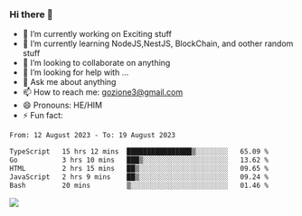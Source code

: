 ### Hi there 👋

<!--
**charlieScript/charlieScript** is a ✨ _special_ ✨ repository because its `README.md` (this file) appears on your GitHub profile.

Here are some ideas to get you started: -->

- 🔭 I’m currently working on Exciting stuff
- 🌱 I’m currently learning NodeJS,NestJS, BlockChain, and oother random stuff
- 👯 I’m looking to collaborate on anything
- 🤔 I’m looking for help with ...
- 💬 Ask me about anything
- 📫 How to reach me: gozione3@gmail.com
- 😄 Pronouns: HE/HIM
- ⚡ Fun fact: 
<!--START_SECTION:waka-->

```txt
From: 12 August 2023 - To: 19 August 2023

TypeScript   15 hrs 12 mins  ████████████████▒░░░░░░░░   65.09 %
Go           3 hrs 10 mins   ███▒░░░░░░░░░░░░░░░░░░░░░   13.62 %
HTML         2 hrs 15 mins   ██▒░░░░░░░░░░░░░░░░░░░░░░   09.65 %
JavaScript   2 hrs 9 mins    ██▒░░░░░░░░░░░░░░░░░░░░░░   09.24 %
Bash         20 mins         ▒░░░░░░░░░░░░░░░░░░░░░░░░   01.46 %
```

<!--END_SECTION:waka-->
![](https://komarev.com/ghpvc/?username=charlieScript)
